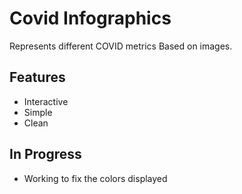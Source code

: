 # Covid Infographics
 Represents different COVID metrics Based on images.

 ## Features
 - Interactive
 - Simple
 - Clean
## In Progress
- Working to fix the colors displayed
